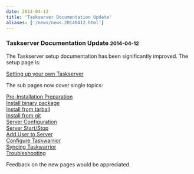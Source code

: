```yaml
---
date: 2014-04-12
title: 'Taskserver Documentation Update'
aliases: ['/news/news.20140412.html']
---
```

<div class="col-md-8 main">
 <div class="row">
  <h3>
   Taskserver Documentation Update
   <small>
    2014-04-12
   </small>
  </h3>
  <p>
   The Taskserver setup documentation has been significantly improved.
            The setup page is:
  </p>
  <p>
   <a href="/docs/server_setup.html">
    Setting up your own Taskserver
   </a>
  </p>
  <p>
   The sub pages now cover single topics:
  </p>
  <p>
   <a href="/docs/server_prep.html">
    Pre-Installation Preparation
   </a>
   <br/>
   <a href="/docs/server_package.html">
    Install binary package
   </a>
   <br/>
   <a href="/docs/server_tarball.html">
    Install from tarball
   </a>
   <br/>
   <a href="/docs/server_git.html">
    Install from git
   </a>
   <br/>
   <a href="/docs/server_configure.html">
    Server Configuration
   </a>
   <br/>
   <a href="/docs/server_control.html">
    Server Start/Stop
   </a>
   <br/>
   <a href="/docs/server_user.html">
    Add User to Server
   </a>
   <br/>
   <a href="/docs/server_taskwarrior.html">
    Configure Taskwarrior
   </a>
   <br/>
   <a href="/docs/server_sync.html">
    Syncing Taskwarrior
   </a>
   <br/>
   <a href="/docs/troubleshooting-sync.html">
    Troubleshooting
   </a>
  </p>
  <p>
   Feedback on the new pages would be appreciated.
  </p>
 </div>
</div>

